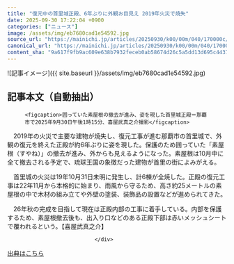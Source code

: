 ```yaml
---
title: "復元中の首里城正殿、6年ぶりに外観お目見え 2019年火災で焼失"
date: 2025-09-30 17:22:04 +0900
categories: ["ニュース"]
image: /assets/img/eb7680cad1e54592.jpg
source_url: "https://mainichi.jp/articles/20250930/k00/00m/040/170000c/"
canonical_url: "https://mainichi.jp/articles/20250930/k00/00m/040/170000c/"
content_sha: "9a617f9fb9ac609e638b7932feceb0ab58674d26c5a5dd13d695c4437547cfd2"
---
```


![記事イメージ]({{ site.baseurl }}/assets/img/eb7680cad1e54592.jpg)

## 記事本文（自動抽出）
<div><section class="articledetail-body" id="articledetail-body">




<div class="articledetail-image-left">
  <figure>
    
    <figcaption>囲っていた素屋根の撤去が進み、姿を現した首里城正殿＝那覇市で2025年9月30日午後1時15分、喜屋武真之介撮影</figcaption>
    
  </figure>
</div>

<p>　2019年の火災で主要な建物が焼失し、復元工事が進む那覇市の首里城で、外観の復元を終えた正殿が約6年ぶりに姿を現した。保護のため囲っていた「素屋根（すやね）」の撤去が進み、外からも見えるようになった。素屋根は10月中に全て撤去される予定で、琉球王国の象徴だった建物が首里の街によみがえる。</p>

<p>　首里城の火災は19年10月31日未明に発生し、計6棟が全焼した。正殿の復元工事は22年11月から本格的に始まり、雨風から守るため、高さ約25メートルの素屋根の中で木材の組み立てや外壁の塗装、装飾品の設置などが進められてきた。</p>

	


<p>　26年秋の完成を目指して現在は正殿内部の工事に着手している。内部を保護するため、素屋根撤去後も、出入り口などのある正殿下部は赤いメッシュシートで覆われるという。【喜屋武真之介】</p>


</section>






								</div>

[出典はこちら](https://mainichi.jp/articles/20250930/k00/00m/040/170000c/)
